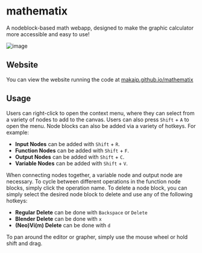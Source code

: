 # mathematix
A nodeblock-based math webapp, designed to make the graphic calculator more accessible and easy to use!

![image](https://github.com/makaip/mathematix/assets/98898166/3f581f15-5e96-402a-bdbc-c68c58e43e32)

## Website

You can view the website running the code at [makaip.github.io/mathematix]()

## Usage

Users can right-click to open the context menu, where they can select from a variety of nodes to add to the canvas. Users can also press `Shift` + `A` to open the menu. Node blocks can also be added via a variety of hotkeys. For example:

 - **Input Nodes** can be added with `Shift` + `R`. 
 - **Function Nodes** can be added with `Shift` + `F`.
 - **Output Nodes** can be added with `Shift` + `C`.
 - **Variable Nodes** can be added with `Shift` + `V`.

 When connecting nodes together, a variable node and output node are necessary. To cycle between different operations in the function node blocks, simply click the operation name. To delete a node block, you can simply select the desired node block to delete and use any of the following hotkeys:

  - **Regular Delete** can be done with `Backspace` or `Delete`
  - **Blender Delete** can be done with `x`
  - **(Neo)Vi(m) Delete** can be done with `d`

To pan around the editor or grapher, simply use the mouse wheel or hold shift and drag.
